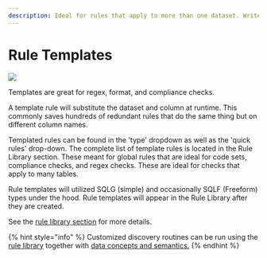 ```yaml
---
description: Ideal for rules that apply to more than one dataset. Write once, apply many.
---
```


# Rule Templates

![](<../../.gitbook/assets/rule\_template (1).gif>)

Templates are great for regex, format, and compliance checks.

A template rule will substitute the dataset and column at runtime. This commonly saves hundreds of redundant rules that do the same thing but on different column names.

Templated rules can be found in the 'type' dropdown as well as the 'quick rules' drop-down. The complete list of template rules is located in the Rule Library section. These meant for global rules that are ideal for code sets, compliance checks, and regex checks. These are ideal for checks that apply to many tables.

Rule templates will utilized SQLG (simple) and occasionally SQLF (Freeform) types under the hood. Rule templates will appear in the Rule Library after they are created.

See the [rule library section](dq-rule-automation.md) for more details.

{% hint style="info" %}
Customized discovery routines can be run using the [rule library](rule-templates.md#rule-library) together with [data concepts and semantics.](data-concepts-and-semantics.md)
{% endhint %}
